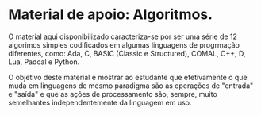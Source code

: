 # Material de apoio: Algoritmos.

O material aqui disponibilizado caracteriza-se por ser uma série de 12 algorimos simples codificados em algumas linguagens de progrmação diferentes, como: Ada, C, BASIC (Classic e Structured), COMAL, C++, D, Lua, Padcal e Python.

O objetivo deste material é mostrar ao estudante que efetivamente o que muda em linguagens de mesmo paradigma são as operações de "entrada" e "saída" e que as ações de processamento são, sempre, muito semelhantes independentemente da linguagem em uso.
